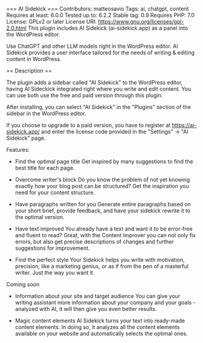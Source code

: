 === AI Sidekick ===
Contributors: matteosavio
Tags: ai, chatgpt, content
Requires at least: 6.0.0
Tested up to: 6.2.2
Stable tag: 0.9
Requires PHP: 7.0
License: GPLv2 or later
License URI: https://www.gnu.org/licenses/gpl-2.0.html
This plugin includes AI Sidekick (ai-sidekick.app) as a panel into the WordPress editor.

Use ChatGPT and other LLM models right in the WordPress editor. AI Sidekick provides a user interface tailored for the needs of writing & editing content in WordPress.

== Description ==

The plugin adds a sidebar called "AI Sidekick" to the WordPress editor, having AI Sideckick integrated right where you write and edit content. You can use both use the free and paid version through this plugin.

After installing, you can select "AI Sidekick" in the "Plugins" section of the sidebar in the WordPress editor.

If you choose to upgrade to a paid version, you have to register at https://ai-sidekick.app/ and enter the license code provided in the "Settings" -> "AI Sidekick" page.

Features:

-   Find the optimal page title
    Get inspired by many suggestions to find the best title for each page.

-   Overcome writer's block
    Do you know the problem of not yet knowing exactly how your blog post can be structured?
    Get the inspiration you need for your content structure.

-   Have paragraphs written for you
    Generate entire paragraphs based on your short brief, provide feedback, and have your sidekick rewrite it to the optimal version.

-   Have text improved
    You already have a text and want it to be error-free and fluent to read? Great, with the Content Improver you can not only fix errors, but also get precise descriptions of changes and further suggestions for improvement.

*   Find the perfect style
    Your Sidekick helps you write with motivation, precision, like a marketing genius, or as if from the pen of a masterful writer. Just the way you want it.

Coming soon

-   Information about your site and target audience
    You can give your writing assistant more information about your company and your goals - analyzed with AI, it will then give you even better results.

-   Magic content elements
    AI Sidekick turns your text into ready-made content elements. In doing so, it analyzes all the content elements available on your website and automatically selects the optimal ones.
